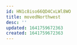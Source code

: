 ```yaml
---
id: HN1c8iso66QD4CxLWl8WO
title: movedNorthwest
desc: ''
updated: 1641759672363
created: 1641759672363
---
```



